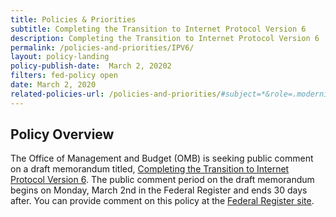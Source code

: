 ```yaml
---
title: Policies & Priorities
subtitle: Completing the Transition to Internet Protocol Version 6
description: Completing the Transition to Internet Protocol Version 6
permalink: /policies-and-priorities/IPV6/
layout: policy-landing
policy-publish-date:  March 2, 20202
filters: fed-policy open
date: March 2, 2020
related-policies-url: /policies-and-priorities/#subject=*&role=.modernization,.cybersecurity&status=*
---
```

## Policy Overview ##

The Office of Management and Budget (OMB) is seeking public comment on a draft memorandum titled, <a href= "{{ site.baseurl }}/assets/resources/internet-protocol-version6-draft.pdf">Completing the Transition to Internet Protocol Version 6</a>. The public comment period on the draft memorandum begins on Monday, March 2nd in the Federal Register and ends 30 days after. You can provide comment on this policy at the [Federal Register site](https://www.federalregister.gov/documents/2020/03/02/2020-04202/request-for-comments-on-updated-guidance-for-completing-the-transition-to-the-next-generation).
